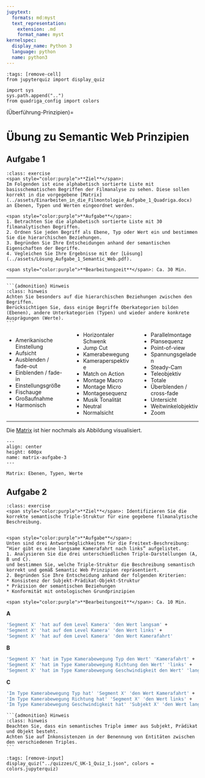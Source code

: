 ```yaml
---
jupytext:
  formats: md:myst
  text_representation:
    extension: .md
    format_name: myst
kernelspec:
  display_name: Python 3
  language: python
  name: python3
---
```

```{code-cell} ipython3
:tags: [remove-cell]
from jupyterquiz import display_quiz

import sys
sys.path.append("..")
from quadriga_config import colors
```
(Überführung-Prinzipien)=
# Übung zu Semantic Web Prinzipien

## Aufgabe 1

```{admonition} Übungsaufgabe
:class: exercise
<span style="color:purple">**Ziel**</span>:
Im Folgenden ist eine alphabetisch sortierte Liste mit basisschematischen Begriffen der Filmanalyse zu sehen. Diese sollen korrekt in die vorgegebene [Matrix](../assets/Einarbeiten_in_die_Filmontologie_Aufgabe_1_Quadriga.docx) an Ebenen, Typen und Werten eingeordnet werden.

<span style="color:purple">**Aufgabe**</span>:
1. Betrachten Sie die alphabetisch sortierte Liste mit 30 filmanalytischen Begriffen.
2. Ordnen Sie jeden Begriff als Ebene, Typ oder Wert ein und bestimmen Sie die hierarchischen Beziehungen.
3. Begründen Sie Ihre Entscheidungen anhand der semantischen Eigenschaften der Begriffe.
4. Vegleichen Sie Ihre Ergebnisse mit der [Lösung](../assets/Lösung_Aufgabe_1_Semantic_Web.pdf).

<span style="color:purple">**Bearbeitungzeit**</span>: Ca. 30 Min.
```

---

````{margin}
```{admonition} Hinweis
:class: hinweis
Achten Sie besonders auf die hierarchischen Beziehungen zwischen den Begriffen.
Berücksichtigen Sie, dass einige Begriffe Oberkategorien bilden (Ebenen), andere Unterkategorien (Typen) und wieder andere konkrete Ausprägungen (Werte).
```
````

<div style="column-count: 3; column-gap: 2em;">
<ul>
<li>Amerikanische Einstellung</li>
<li>Aufsicht</li>
<li>Ausblenden / fade-out</li>
<li>Einblenden / fade-in</li>
<li>Einstellungsgröße</li>
<li>Fischauge</li>
<li>Großaufnahme</li>
<li>Harmonisch</li>
<li>Horizontaler Schwenk</li>
<li>Jump Cut</li>
<li>Kamerabewegung</li>
<li>Kameraperspektive</li>
<li>Match on Action</li>
<li>Montage Macro</li>
<li>Montage Micro</li>
<li>Montagesequenz</li>
<li>Musik Tonalität</li>
<li>Neutral</li>
<li>Normalsicht</li>
<li>Parallelmontage</li>
<li>Plansequenz</li>
<li>Point-of-view</li>
<li>Spannungsgeladen</li>
<li>Steady-Cam</li>
<li>Teleobjektiv</li>
<li>Totale</li>
<li>Überblenden / cross-fade</li>
<li>Untersicht</li>
<li>Weitwinkelobjektiv</li>
<li>Zoom</li>
</ul>
</div>

---


Die [Matrix](../assets/Einarbeiten_in_die_Filmontologie_Aufgabe_1_Quadriga.docx) ist hier nochmals als Abbildung visualisiert.

```{figure} ../assets/Matrix-A3.png
---
align: center
height: 600px
name: matrix-aufgabe-3
---

Matrix: Ebenen, Typen, Werte
```

## Aufgabe 2

```{admonition} Übungsaufgabe
:class: exercise
<span style="color:purple">**Ziel**</span>: Identifizieren Sie die korrekte semantische Triple-Struktur für eine gegebene filmanalytische Beschreibung.


<span style="color:purple">**Aufgabe**</span>:
Unten sind drei Antwortmöglichkeiten für die Freitext-Beschreibung: “Hier gibt es eine langsame Kamerafahrt nach links” aufgelistet.
1. Analysieren Sie die drei unterschiedlichen Triple-Darstellungen (A, B und C).
und bestimmen Sie, welche Triple-Struktur die Beschreibung semantisch korrekt und gemäß Semantic Web Prinzipien repräsentiert.
2. Begründen Sie Ihre Entscheidung anhand der folgenden Kriterien:
* Konsistenz der Subjekt-Prädikat-Objekt-Struktur
* Präzision der semantischen Beziehungen
* Konformität mit ontologischen Grundprinzipien

<span style="color:purple">**Bearbeitungzeit**</span>: Ca. 10 Min.
```


**A**
```bash
'Segment X' 'hat auf dem Level Kamera' 'den Wert langsam' + 
'Segment X' 'hat auf dem Level Kamera' 'den Wert links' + 
'Segment X' 'hat auf dem Level Kamera' 'den Wert Kamerafahrt'
```

**B**
```bash
'Segment X' 'hat im Type Kamerabewegung Typ den Wert' 'Kamerafahrt' +
'Segment X' 'hat im Type Kamerabewegung Richtung den Wert' 'links' + 
'Segment X' 'hat im Type Kamerabewegung Geschwindigkeit den Wert' 'langsam'
```
**C**
```bash
'Im Type Kamerabewegung Typ hat' 'Segment X' 'den Wert Kamerafahrt' + 
'Im Type Kamerabewegung Richtung hat' 'Segment X' 'den Wert links' + 
'Im Type Kamerabewegung Geschwindigkeit hat' 'Subjekt X' 'den Wert langsam'
```

````{margin}
```{admonition} Hinweis
:class: hinweis
Beachten Sie, dass ein semantisches Triple immer aus Subjekt, Prädikat und Objekt besteht.
Achten Sie auf Inkonsistenzen in der Benennung von Entitäten zwischen den verschiedenen Triples.
```
````

```{code-cell} ipython3
:tags: [remove-input]
display_quiz("../quizzes/C_UK-1_Quiz_1.json", colors = colors.jupyterquiz)
```
